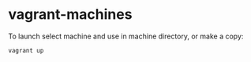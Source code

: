 # vagrant-machines

To launch select machine and use in machine directory, or make a copy:

`vagrant up`

